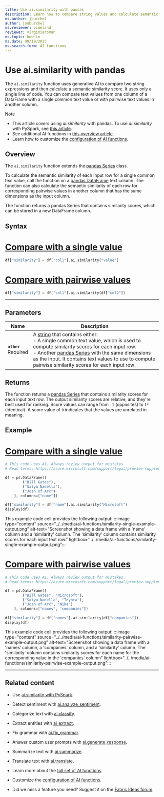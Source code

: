 ```yaml
---
title: Use ai.similarity with pandas
description: Learn how to compare string values and calculate semantic similarity scores by using the ai.similarity function with pandas.
ms.author: jburchel
author: jonburchel
ms.reviewer: vimeland
reviewer: virginiaroman
ms.topic: how-to
ms.date: 09/19/2025
ms.search.form: AI functions
---
```


# Use ai.similarity with pandas


The `ai.similarity` function uses generative AI to compare two string expressions and then calculate a semantic similarity score. It uses only a single line of code. You can compare text values from one column of a DataFrame with a single common text value or with pairwise text values in another column.

> [!NOTE]
> - This article covers using *ai.similarity* with pandas. To use *ai.similarity* with PySpark, see [this article](../pyspark/similarity.md).
> - See additional AI functions in [this overview article](../overview.md).
> - Learn how to customize the [configuration of AI functions](./configuration.md).

## Overview

The `ai.similarity` function extends the [pandas Series](https://pandas.pydata.org/docs/reference/api/pandas.Series.html) class. 

To calculate the semantic similarity of each input row for a single common text value, call the function on a [pandas DataFrame](https://pandas.pydata.org/docs/reference/api/pandas.DataFrame.html) text column. The function can also calculate the semantic similarity of each row for corresponding pairwise values in another column that has the same dimensions as the input column.

The function returns a pandas Series that contains similarity scores, which can be stored in a new DataFrame column.

## Syntax

# [Compare with a single value](#tab/similarity-single)

```python
df["similarity"] = df["col1"].ai.similarity("value")
```

# [Compare with pairwise values](#tab/similarity-pairwise)

```python
df["similarity"] = df["col1"].ai.similarity(df["col2"])
```

---

## Parameters

| Name | Description |
|---|---|
| **`other`** <br> Required | A [string](https://docs.python.org/3/library/stdtypes.html#str) that contains either: <br> - A single common text value, which is used to compute similarity scores for each input row. <br> - Another [pandas Series](https://pandas.pydata.org/docs/reference/api/pandas.Series.html) with the same dimensions as the input. It contains text values to use to compute pairwise similarity scores for each input row. |

## Returns

The function returns a [pandas Series](https://pandas.pydata.org/docs/reference/api/pandas.Series.html) that contains similarity scores for each input text row. The output similarity scores are relative, and they're best used for ranking. Score values can range from `-1` (opposites) to `1*` (identical). A score value of `0` indicates that the values are unrelated in meaning.

## Example

# [Compare with a single value](#tab/similarity-single)

```python
# This code uses AI. Always review output for mistakes. 
# Read terms: https://azure.microsoft.com/support/legal/preview-supplemental-terms/.

df = pd.DataFrame([ 
        ("Bill Gates"), 
        ("Satya Nadella"), 
        ("Joan of Arc")
    ], columns=["name"])
    
df["similarity"] = df["name"].ai.similarity("Microsoft")
display(df)
```

This example code cell provides the following output:
:::image type="content" source="../../media/ai-functions/similarity-single-example-output.png" alt-text="Screenshot showing a data frame with a 'name' column and a 'similarity' column. The 'similarity' column contains similarity scores for each input text row." lightbox="../../media/ai-functions/similarity-single-example-output.png":::

# [Compare with pairwise values](#tab/similarity-pairwise)

```python
# This code uses AI. Always review output for mistakes. 
# Read terms: https://azure.microsoft.com/support/legal/preview-supplemental-terms/.

df = pd.DataFrame([ 
        ("Bill Gates", "Microsoft"), 
        ("Satya Nadella", "Toyota"), 
        ("Joan of Arc", "Nike") 
    ], columns=["names", "companies"])
    
df["similarity"] = df["names"].ai.similarity(df["companies"])
display(df)
```

This example code cell provides the following output:
:::image type="content" source="../../media/ai-functions/similarity-pairwise-example-output.png" alt-text="Screenshot showing a data frame with a 'names' column, a 'companies' column, and a 'similarity' column. The 'similarity' column contains similarity scores for each name  for the corresponding value in the 'companies' column" lightbox="../../media/ai-functions/similarity-pairwise-example-output.png":::

---

## Related content

- Use [ai.similarity with PySpark](../pyspark/similarity.md).
- Detect sentiment with [ai.analyze_sentiment](./analyze-sentiment.md).
- Categorize text with [ai.classify](./classify.md).
- Extract entities with [ai_extract](./extract.md).
- Fix grammar with [ai.fix_grammar](./fix-grammar.md).
- Answer custom user prompts with [ai.generate_response](./generate-response.md).
- Summarize text with [ai.summarize](./summarize.md).
- Translate text with [ai.translate](./translate.md).

- Learn more about the [full set of AI functions](../overview.md).
- Customize the [configuration of AI functions](./configuration.md).
- Did we miss a feature you need? Suggest it on the [Fabric Ideas forum](https://ideas.fabric.microsoft.com/).
